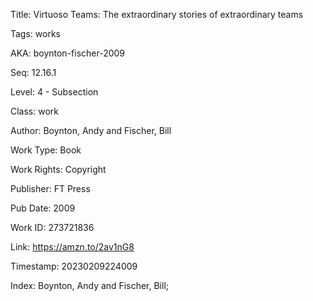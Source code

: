 Title:  Virtuoso Teams: The extraordinary stories of extraordinary teams

Tags:   works

AKA:    boynton-fischer-2009

Seq:    12.16.1

Level:  4 - Subsection

Class:  work

Author: Boynton, Andy and Fischer, Bill

Work Type: Book

Work Rights: Copyright

Publisher: FT Press

Pub Date: 2009

Work ID: 273721836

Link:   https://amzn.to/2av1nG8

Timestamp: 20230209224009

Index:  Boynton, Andy and Fischer, Bill; 
